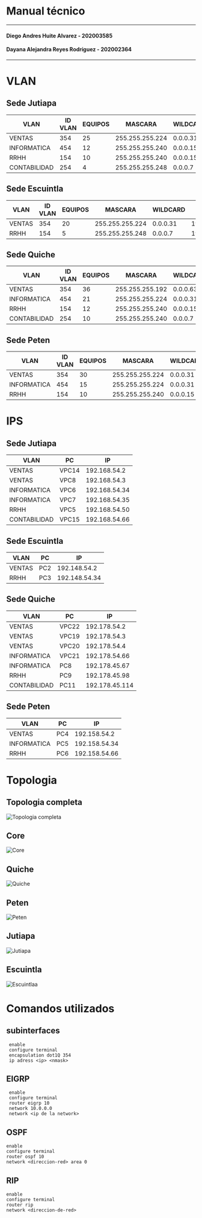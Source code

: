 # Manual técnico

---

#### Diego Andres Huite Alvarez - 202003585

#### Dayana Alejandra Reyes Rodríguez - 202002364

---

# VLAN

## Sede Jutiapa

| VLAN         | ID VLAN | EQUIPOS | MASCARA         | WILDCARD | ID RED        | PRIMERA IP    | ULTIMA IP     | IP BROADCAST  |
| ------------ | ------- | ------- | --------------- | -------- | ------------- | ------------- | ------------- | ------------- |
| VENTAS       | 354     | 25      | 255.255.255.224 | 0.0.0.31 | 192.168.54.0  | 192.168.54.1  | 192.168.54.30 | 192.168.54.31 |
| INFORMATICA  | 454     | 12      | 255.255.255.240 | 0.0.0.15 | 192.168.54.32 | 192.168.54.33 | 192.168.54.46 | 192.168.54.47 |
| RRHH         | 154     | 10      | 255.255.255.240 | 0.0.0.15 | 192.168.54.48 | 192.168.54.49 | 192.168.54.62 | 192.168.54.63 |
| CONTABILIDAD | 254     | 4       | 255.255.255.248 | 0.0.0.7  | 192.168.54.64 | 192.168.54.65 | 192.168.54.70 | 192.168.54.71 |

## Sede Escuintla

| VLAN   | ID VLAN | EQUIPOS | MASCARA         | WILDCARD | ID RED        | PRIMERA IP    | ULTIMA IP     | IP BROADCAST  |
| ------ | ------- | ------- | --------------- | -------- | ------------- | ------------- | ------------- | ------------- |
| VENTAS | 354     | 20      | 255.255.255.224 | 0.0.0.31 | 192.148.54.0  | 192.148.54.1  | 192.148.54.30 | 192.148.54.31 |
| RRHH   | 154     | 5       | 255.255.255.248 | 0.0.0.7  | 192.148.54.32 | 192.148.54.33 | 192.148.54.38 | 192.148.54.39 |

## Sede Quiche

| VLAN         | ID VLAN | EQUIPOS | MASCARA         | WILDCARD | ID RED         | PRIMERA IP     | ULTIMA IP      | IP BROADCAST   |
| ------------ | ------- | ------- | --------------- | -------- | -------------- | -------------- | -------------- | -------------- |
| VENTAS       | 354     | 36      | 255.255.255.192 | 0.0.0.63 | 192.178.54.0   | 192.178.54.1   | 192.178.54.62  | 192.178.54.63  |
| INFORMATICA  | 454     | 21      | 255.255.255.224 | 0.0.0.31 | 192.178.54.64  | 192.178.54.65  | 192.178.54.94  | 192.178.54.95  |
| RRHH         | 154     | 12      | 255.255.255.240 | 0.0.0.15 | 192.178.54.96  | 192.178.54.97  | 192.178.54.110 | 192.178.54.111 |
| CONTABILIDAD | 254     | 10      | 255.255.255.240 | 0.0.0.7  | 192.178.54.112 | 192.178.54.113 | 192.178.54.126 | 192.178.54.127 |

## Sede Peten

| VLAN        | ID VLAN | EQUIPOS | MASCARA         | WILDCARD | ID RED        | PRIMERA IP    | ULTIMA IP     | IP BROADCAST  |
| ----------- | ------- | ------- | --------------- | -------- | ------------- | ------------- | ------------- | ------------- |
| VENTAS      | 354     | 30      | 255.255.255.224 | 0.0.0.31 | 192.158.54.0  | 192.158.54.1  | 192.158.54.30 | 192.158.54.31 |
| INFORMATICA | 454     | 15      | 255.255.255.224 | 0.0.0.31 | 192.158.54.32 | 192.158.54.33 | 192.158.54.62 | 192.158.54.63 |
| RRHH        | 154     | 10      | 255.255.255.240 | 0.0.0.15 | 192.158.54.64 | 192.158.54.65 | 192.158.54.78 | 192.158.54.79 |

# IPS

## Sede Jutiapa

| VLAN         | PC    | IP            |
| ------------ | ----- | ------------- |
| VENTAS       | VPC14 | 192.168.54.2  |
| VENTAS       | VPC8  | 192.168.54.3  |
| INFORMATICA  | VPC6  | 192.168.54.34 |
| INFORMATICA  | VPC7  | 192.168.54.35 |
| RRHH         | VPC5  | 192.168.54.50 |
| CONTABILIDAD | VPC15 | 192.168.54.66 |

## Sede Escuintla

| VLAN   | PC  | IP            |
| ------ | --- | ------------- |
| VENTAS | PC2 | 192.148.54.2  |
| RRHH   | PC3 | 192.148.54.34 |

## Sede Quiche

| VLAN         | PC    | IP             |
| ------------ | ----- | -------------- |
| VENTAS       | VPC22 | 192.178.54.2   |
| VENTAS       | VPC19 | 192.178.54.3   |
| VENTAS       | VPC20 | 192.178.54.4   |
| INFORMATICA  | VPC21 | 192.178.54.66  |
| INFORMATICA  | PC8   | 192.178.45.67  |
| RRHH         | PC9   | 192.178.45.98  |
| CONTABILIDAD | PC11  | 192.178.45.114 |

## Sede Peten

| VLAN        | PC  | IP            |
| ----------- | --- | ------------- |
| VENTAS      | PC4 | 192.158.54.2  |
| INFORMATICA | PC5 | 192.158.54.34 |
| RRHH        | PC6 | 192.158.54.66 |

# Topologia

## Topologia completa

![Topologia completa](./imagenes/TPC.png)

## Core

![Core](./imagenes/Core.png)

## Quiche

![Quiche](./imagenes/Quiche.png)

## Peten

![Peten](./imagenes/Peten.png)

## Jutiapa

![Jutiapa](./imagenes/Core.png)

## Escuintla

![Escuintlaa](./imagenes/Escuintla.png)

# Comandos utilizados

## subinterfaces

```console
 enable
 configure terminal
 encapsulation dot1Q 354
 ip adress <ip> <nmask>
```

## EIGRP

```console
 enable
 configure terminal
 router eigrp 10
 network 10.0.0.0
 network <ip de la network>
```

## OSPF

```console
enable
configure terminal
router ospf 10
network <direccion-red> area 0
```

## RIP

```console
enable
configure terminal
router rip
network <direccion-de-red>
```